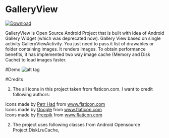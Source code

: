 # GalleryView
[ ![Download](https://api.bintray.com/packages/jaybhayvijay/maven/GalleryView/images/download.svg) ](https://bintray.com/jaybhayvijay/maven/GalleryView/_latestVersion)

GalleryView is Open Source Android Project that is built with idea of Android Gallery Widget (which was deprecated now). Gallery View based on single activity GalleryViewActivity. You just need to pass it list of drawables or folder containing images. It renders images. To obtain performance benefits, it has implemented two way image cache (Memory and Disk Cache) to load images faster. 

#Demo
![alt tag](https://github.com/VijayJaybhay/GalleryView/tree/master/app/src/main/res/demo.gif)

#Credits
1. The all icons in this project taken from flaticon.com. I want to credit following authors:<br/>
<div>Icons made by <a href="http://www.flaticon.com/authors/petr-had" title="Petr Had">Petr Had</a> from <a href="http://www.flaticon.com" title="Flaticon">www.flaticon.com</a>  
<div>Icons made by <a href="http://www.flaticon.com/authors/google" title="Google">Google</a> from <a href="http://www.flaticon.com" title="Flaticon">www.flaticon.com</a> <br/>
<div>Icons made by <a href="http://www.freepik.com" title="Freepik">Freepik</a> from <a href="http://www.flaticon.com" title="Flaticon">www.flaticon.com</a>

2. The project uses following classes from Android Opensource Project:DiskLruCache,
 

